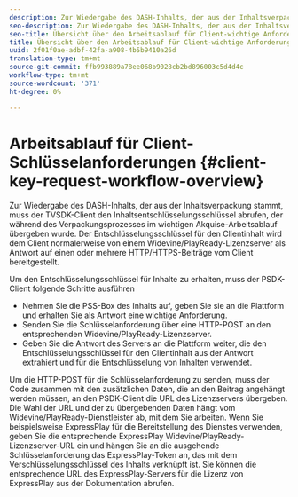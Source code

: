 ```yaml
---
description: Zur Wiedergabe des DASH-Inhalts, der aus der Inhaltsverpackung stammt, muss der TVSDK-Client den Inhaltsentschlüsselungsschlüssel abrufen, der während des Verpackungsprozesses im wichtigen Akquise-Arbeitsablauf übergeben wurde. Der Entschlüsselungsschlüssel für den Clientinhalt wird dem Client normalerweise von einem Widevine/PlayReady-Lizenzserver als Antwort auf einen oder mehrere HTTP/HTTPS-Beiträge vom Client bereitgestellt.
seo-description: Zur Wiedergabe des DASH-Inhalts, der aus der Inhaltsverpackung stammt, muss der TVSDK-Client den Inhaltsentschlüsselungsschlüssel abrufen, der während des Verpackungsprozesses im wichtigen Akquise-Arbeitsablauf übergeben wurde. Der Entschlüsselungsschlüssel für den Clientinhalt wird dem Client normalerweise von einem Widevine/PlayReady-Lizenzserver als Antwort auf einen oder mehrere HTTP/HTTPS-Beiträge vom Client bereitgestellt.
seo-title: Übersicht über den Arbeitsablauf für Client-wichtige Anforderungen
title: Übersicht über den Arbeitsablauf für Client-wichtige Anforderungen
uuid: 2f01f0ae-adbf-42fa-a908-4b5b9410a26d
translation-type: tm+mt
source-git-commit: ffb993889a78ee068b9028cb2bd896003c5d4d4c
workflow-type: tm+mt
source-wordcount: '371'
ht-degree: 0%

---
```



# Arbeitsablauf für Client-Schlüsselanforderungen {#client-key-request-workflow-overview}

Zur Wiedergabe des DASH-Inhalts, der aus der Inhaltsverpackung stammt, muss der TVSDK-Client den Inhaltsentschlüsselungsschlüssel abrufen, der während des Verpackungsprozesses im wichtigen Akquise-Arbeitsablauf übergeben wurde. Der Entschlüsselungsschlüssel für den Clientinhalt wird dem Client normalerweise von einem Widevine/PlayReady-Lizenzserver als Antwort auf einen oder mehrere HTTP/HTTPS-Beiträge vom Client bereitgestellt.

Um den Entschlüsselungsschlüssel für Inhalte zu erhalten, muss der PSDK-Client folgende Schritte ausführen

* Nehmen Sie die PSS-Box des Inhalts auf, geben Sie sie an die Plattform und erhalten Sie als Antwort eine wichtige Anforderung.
* Senden Sie die Schlüsselanforderung über eine HTTP-POST an den entsprechenden Widevine/PlayReady-Lizenzserver.
* Geben Sie die Antwort des Servers an die Plattform weiter, die den Entschlüsselungsschlüssel für den Clientinhalt aus der Antwort extrahiert und für die Entschlüsselung von Inhalten verwendet.

Um die HTTP-POST für die Schlüsselanforderung zu senden, muss der Code zusammen mit den zusätzlichen Daten, die an den Beitrag angehängt werden müssen, an den PSDK-Client die URL des Lizenzservers übergeben. Die Wahl der URL und der zu übergebenden Daten hängt vom Widevine/PlayReady-Dienstleister ab, mit dem Sie arbeiten. Wenn Sie beispielsweise ExpressPlay für die Bereitstellung des Dienstes verwenden, geben Sie die entsprechende ExpressPlay Widevine/PlayReady-Lizenzserver-URL ein und hängen Sie an die ausgehende Schlüsselanforderung das ExpressPlay-Token an, das mit dem Verschlüsselungsschlüssel des Inhalts verknüpft ist. Sie können die entsprechende URL des ExpressPlay-Servers für die Lizenz von ExpressPlay aus der Dokumentation abrufen.